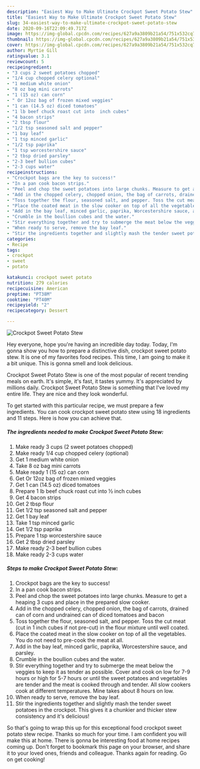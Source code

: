 ```yaml
---
description: "Easiest Way to Make Ultimate Crockpot Sweet Potato Stew"
title: "Easiest Way to Make Ultimate Crockpot Sweet Potato Stew"
slug: 34-easiest-way-to-make-ultimate-crockpot-sweet-potato-stew
date: 2020-09-16T22:09:49.717Z
image: https://img-global.cpcdn.com/recipes/627a9a3809b21a54/751x532cq70/crockpot-sweet-potato-stew-recipe-main-photo.jpg
thumbnail: https://img-global.cpcdn.com/recipes/627a9a3809b21a54/751x532cq70/crockpot-sweet-potato-stew-recipe-main-photo.jpg
cover: https://img-global.cpcdn.com/recipes/627a9a3809b21a54/751x532cq70/crockpot-sweet-potato-stew-recipe-main-photo.jpg
author: Myrtie Gill
ratingvalue: 3.1
reviewcount: 5
recipeingredient:
- "3 cups 2 sweet potatoes chopped"
- "1/4 cup chopped celery optional"
- "1 medium white onion"
- "8 oz bag mini carrots"
- "1 (15 oz) can corn"
- " Or 12oz bag of frozen mixed veggies"
- "1 can (14.5 oz) diced tomatoes"
- "1 lb beef chuck roast cut into  inch cubes"
- "4 bacon strips"
- "2 tbsp flour"
- "1/2 tsp seasoned salt and pepper"
- "1 bay leaf"
- "1 tsp minced garlic"
- "1/2 tsp paprika"
- "1 tsp worcestershire sauce"
- "2 tbsp dried parsley"
- "2-3 beef bullion cubes"
- "2-3 cups water"
recipeinstructions:
- "Crockpot bags are the key to success!"
- "In a pan cook bacon strips."
- "Peel and chop the sweet potatoes into large chunks. Measure to get a heaping 3 cups and place in the prepared slow cooker."
- "Add in the chopped celery, chopped onion, the bag of carrots, drained can of corn and undrained can of diced tomatoes and bacon"
- "Toss together the flour, seasoned salt, and pepper. Toss the cut meat (cut in 1 inch cubes if not pre-cut) in the flour mixture until well coated."
- "Place the coated meat in the slow cooker on top of all the vegetables. You do not need to pre-cook the meat at all."
- "Add in the bay leaf, minced garlic, paprika, Worcestershire sauce, and parsley."
- "Crumble in the boullion cubes and the water."
- "Stir everything together and try to submerge the meat below the veggies to keep it as tender as possible. Cover and cook on low for 7-9 hours or high for 5-7 hours or until the sweet potatoes and vegetables are tender and the meat is cooked through and tender. All slow cookers cook at different temperatures. Mine takes about 8 hours on low."
- "When ready to serve, remove the bay leaf."
- "Stir the ingredients together and slightly mash the tender sweet potatoes in the crockpot. This gives it a chunkier and thicker stew consistency and it&#39;s delicious!"
categories:
- Recipe
tags:
- crockpot
- sweet
- potato

katakunci: crockpot sweet potato 
nutrition: 279 calories
recipecuisine: American
preptime: "PT38M"
cooktime: "PT40M"
recipeyield: "2"
recipecategory: Dessert

---
```



![Crockpot Sweet Potato Stew](https://img-global.cpcdn.com/recipes/627a9a3809b21a54/751x532cq70/crockpot-sweet-potato-stew-recipe-main-photo.jpg)

Hey everyone, hope you're having an incredible day today. Today, I'm gonna show you how to prepare a distinctive dish, crockpot sweet potato stew. It is one of my favorites food recipes. This time, I am going to make it a bit unique. This is gonna smell and look delicious.

Crockpot Sweet Potato Stew is one of the most popular of recent trending meals on earth. It's simple, it's fast, it tastes yummy. It's appreciated by millions daily. Crockpot Sweet Potato Stew is something that I've loved my entire life. They are nice and they look wonderful.




To get started with this particular recipe, we must prepare a few ingredients. You can cook crockpot sweet potato stew using 18 ingredients and 11 steps. Here is how you can achieve that.

<!--inarticleads1-->

##### The ingredients needed to make Crockpot Sweet Potato Stew:

1. Make ready 3 cups (2 sweet potatoes chopped)
1. Make ready 1/4 cup chopped celery (optional)
1. Get 1 medium white onion
1. Take 8 oz bag mini carrots
1. Make ready 1 (15 oz) can corn
1. Get  Or 12oz bag of frozen mixed veggies
1. Get 1 can (14.5 oz) diced tomatoes
1. Prepare 1 lb beef chuck roast cut into ½ inch cubes
1. Get 4 bacon strips
1. Get 2 tbsp flour
1. Get 1/2 tsp seasoned salt and pepper
1. Get 1 bay leaf
1. Take 1 tsp minced garlic
1. Get 1/2 tsp paprika
1. Prepare 1 tsp worcestershire sauce
1. Get 2 tbsp dried parsley
1. Make ready 2-3 beef bullion cubes
1. Make ready 2-3 cups water




<!--inarticleads2-->

##### Steps to make Crockpot Sweet Potato Stew:

1. Crockpot bags are the key to success!
1. In a pan cook bacon strips.
1. Peel and chop the sweet potatoes into large chunks. Measure to get a heaping 3 cups and place in the prepared slow cooker.
1. Add in the chopped celery, chopped onion, the bag of carrots, drained can of corn and undrained can of diced tomatoes and bacon
1. Toss together the flour, seasoned salt, and pepper. Toss the cut meat (cut in 1 inch cubes if not pre-cut) in the flour mixture until well coated.
1. Place the coated meat in the slow cooker on top of all the vegetables. You do not need to pre-cook the meat at all.
1. Add in the bay leaf, minced garlic, paprika, Worcestershire sauce, and parsley.
1. Crumble in the boullion cubes and the water.
1. Stir everything together and try to submerge the meat below the veggies to keep it as tender as possible. Cover and cook on low for 7-9 hours or high for 5-7 hours or until the sweet potatoes and vegetables are tender and the meat is cooked through and tender. All slow cookers cook at different temperatures. Mine takes about 8 hours on low.
1. When ready to serve, remove the bay leaf.
1. Stir the ingredients together and slightly mash the tender sweet potatoes in the crockpot. This gives it a chunkier and thicker stew consistency and it&#39;s delicious!




So that's going to wrap this up for this exceptional food crockpot sweet potato stew recipe. Thanks so much for your time. I am confident you will make this at home. There is gonna be interesting food at home recipes coming up. Don't forget to bookmark this page on your browser, and share it to your loved ones, friends and colleague. Thanks again for reading. Go on get cooking!
